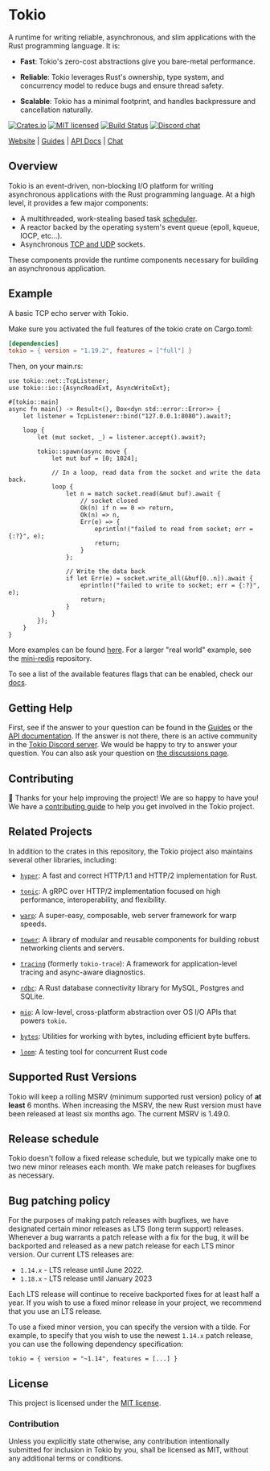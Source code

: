 # Tokio

A runtime for writing reliable, asynchronous, and slim applications with
the Rust programming language. It is:

* **Fast**: Tokio's zero-cost abstractions give you bare-metal
  performance.

* **Reliable**: Tokio leverages Rust's ownership, type system, and
  concurrency model to reduce bugs and ensure thread safety.

* **Scalable**: Tokio has a minimal footprint, and handles backpressure
  and cancellation naturally.

[![Crates.io][crates-badge]][crates-url]
[![MIT licensed][mit-badge]][mit-url]
[![Build Status][actions-badge]][actions-url]
[![Discord chat][discord-badge]][discord-url]

[crates-badge]: https://img.shields.io/crates/v/tokio.svg
[crates-url]: https://crates.io/crates/tokio
[mit-badge]: https://img.shields.io/badge/license-MIT-blue.svg
[mit-url]: https://github.com/tokio-rs/tokio/blob/master/LICENSE
[actions-badge]: https://github.com/tokio-rs/tokio/workflows/CI/badge.svg
[actions-url]: https://github.com/tokio-rs/tokio/actions?query=workflow%3ACI+branch%3Amaster
[discord-badge]: https://img.shields.io/discord/500028886025895936.svg?logo=discord&style=flat-square
[discord-url]: https://discord.gg/tokio

[Website](https://tokio.rs) |
[Guides](https://tokio.rs/tokio/tutorial) |
[API Docs](https://docs.rs/tokio/latest/tokio) |
[Chat](https://discord.gg/tokio)

## Overview

Tokio is an event-driven, non-blocking I/O platform for writing
asynchronous applications with the Rust programming language. At a high
level, it provides a few major components:

* A multithreaded, work-stealing based task [scheduler].
* A reactor backed by the operating system's event queue (epoll, kqueue,
  IOCP, etc...).
* Asynchronous [TCP and UDP][net] sockets.

These components provide the runtime components necessary for building
an asynchronous application.

[net]: https://docs.rs/tokio/latest/tokio/net/index.html
[scheduler]: https://docs.rs/tokio/latest/tokio/runtime/index.html

## Example

A basic TCP echo server with Tokio.

Make sure you activated the full features of the tokio crate on Cargo.toml:

```toml
[dependencies]
tokio = { version = "1.19.2", features = ["full"] }
```
Then, on your main.rs:

```rust,no_run
use tokio::net::TcpListener;
use tokio::io::{AsyncReadExt, AsyncWriteExt};

#[tokio::main]
async fn main() -> Result<(), Box<dyn std::error::Error>> {
    let listener = TcpListener::bind("127.0.0.1:8080").await?;

    loop {
        let (mut socket, _) = listener.accept().await?;

        tokio::spawn(async move {
            let mut buf = [0; 1024];

            // In a loop, read data from the socket and write the data back.
            loop {
                let n = match socket.read(&mut buf).await {
                    // socket closed
                    Ok(n) if n == 0 => return,
                    Ok(n) => n,
                    Err(e) => {
                        eprintln!("failed to read from socket; err = {:?}", e);
                        return;
                    }
                };

                // Write the data back
                if let Err(e) = socket.write_all(&buf[0..n]).await {
                    eprintln!("failed to write to socket; err = {:?}", e);
                    return;
                }
            }
        });
    }
}
```

More examples can be found [here][examples]. For a larger "real world" example, see the
[mini-redis] repository.

[examples]: https://github.com/tokio-rs/tokio/tree/master/examples
[mini-redis]: https://github.com/tokio-rs/mini-redis/

To see a list of the available features flags that can be enabled, check our
[docs][feature-flag-docs].

## Getting Help

First, see if the answer to your question can be found in the [Guides] or the
[API documentation]. If the answer is not there, there is an active community in
the [Tokio Discord server][chat]. We would be happy to try to answer your
question. You can also ask your question on [the discussions page][discussions].

[Guides]: https://tokio.rs/tokio/tutorial
[API documentation]: https://docs.rs/tokio/latest/tokio
[chat]: https://discord.gg/tokio
[discussions]: https://github.com/tokio-rs/tokio/discussions
[feature-flag-docs]: https://docs.rs/tokio/#feature-flags

## Contributing

:balloon: Thanks for your help improving the project! We are so happy to have
you! We have a [contributing guide][guide] to help you get involved in the Tokio
project.

[guide]: https://github.com/tokio-rs/tokio/blob/master/CONTRIBUTING.md

## Related Projects

In addition to the crates in this repository, the Tokio project also maintains
several other libraries, including:

* [`hyper`]: A fast and correct HTTP/1.1 and HTTP/2 implementation for Rust.

* [`tonic`]: A gRPC over HTTP/2 implementation focused on high performance, interoperability, and flexibility.

* [`warp`]: A super-easy, composable, web server framework for warp speeds.

* [`tower`]: A library of modular and reusable components for building robust networking clients and servers.

* [`tracing`] (formerly `tokio-trace`): A framework for application-level tracing and async-aware diagnostics.

* [`rdbc`]: A Rust database connectivity library for MySQL, Postgres and SQLite.

* [`mio`]: A low-level, cross-platform abstraction over OS I/O APIs that powers
  `tokio`.

* [`bytes`]: Utilities for working with bytes, including efficient byte buffers.

* [`loom`]: A testing tool for concurrent Rust code

[`warp`]: https://github.com/seanmonstar/warp
[`hyper`]: https://github.com/hyperium/hyper
[`tonic`]: https://github.com/hyperium/tonic
[`tower`]: https://github.com/tower-rs/tower
[`loom`]: https://github.com/tokio-rs/loom
[`rdbc`]: https://github.com/tokio-rs/rdbc
[`tracing`]: https://github.com/tokio-rs/tracing
[`mio`]: https://github.com/tokio-rs/mio
[`bytes`]: https://github.com/tokio-rs/bytes

## Supported Rust Versions

<!--
When updating this, also update:
- .github/workflows/ci.yml
- CONTRIBUTING.md
- README.md
- tokio/README.md
- tokio/Cargo.toml
- tokio-util/Cargo.toml
- tokio-test/Cargo.toml
- tokio-stream/Cargo.toml
-->

Tokio will keep a rolling MSRV (minimum supported rust version) policy of **at
least** 6 months. When increasing the MSRV, the new Rust version must have been
released at least six months ago. The current MSRV is 1.49.0.

## Release schedule

Tokio doesn't follow a fixed release schedule, but we typically make one to two
new minor releases each month. We make patch releases for bugfixes as necessary.

## Bug patching policy

For the purposes of making patch releases with bugfixes, we have designated
certain minor releases as LTS (long term support) releases. Whenever a bug
warrants a patch release with a fix for the bug, it will be backported and
released as a new patch release for each LTS minor version. Our current LTS
releases are:

 * `1.14.x` - LTS release until June 2022.
 * `1.18.x` - LTS release until January 2023

Each LTS release will continue to receive backported fixes for at least half a
year. If you wish to use a fixed minor release in your project, we recommend
that you use an LTS release.

To use a fixed minor version, you can specify the version with a tilde. For
example, to specify that you wish to use the newest `1.14.x` patch release, you
can use the following dependency specification:
```text
tokio = { version = "~1.14", features = [...] }
```

## License

This project is licensed under the [MIT license].

[MIT license]: https://github.com/tokio-rs/tokio/blob/master/LICENSE

### Contribution

Unless you explicitly state otherwise, any contribution intentionally submitted
for inclusion in Tokio by you, shall be licensed as MIT, without any additional
terms or conditions.
